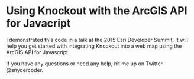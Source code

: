 # Using Knockout with the ArcGIS API for Javacript
I demonstrated this code in a talk at the 2015 Esri Developer Summit.  It will help you get started with integrating
Knockout into a web map using the ArcGIS API for Javascript.

If you have any questions or need any help, hit me up on Twitter @snydercoder.
